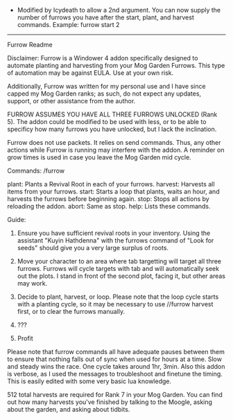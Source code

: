 - Modified by Icydeath to allow a 2nd argument.
You can now supply the number of furrows you have after the start, plant, and harvest commands.
Example: furrow start 2

----

Furrow Readme

Disclaimer: 
Furrow is a Windower 4 addon specifically designed to automate planting and harvesting from your Mog Garden Furrows. This type of automation may be against EULA. Use at your own risk.

Additionally, Furrow was written for my personal use and I have since capped my Mog Garden ranks; as such, do not expect any updates, support, or other assistance from the author.

FURROW ASSUMES YOU HAVE ALL THREE FURROWS UNLOCKED (Rank 5). The addon could be modified to be used with less, or to be able to specificy how many furrows you have unlocked, but I lack the inclination.

Furrow does not use packets. It relies on send commands. Thus, any other actions while Furrow is running may interfere with the addon. A reminder on grow times is used in case you leave the Mog Garden mid cycle.

Commands: /furrow <command>

plant: Plants a Revival Root in each of your furrows.
harvest: Harvests all items from your furrows.
start: Starts a loop that plants, waits an hour, and harvests the furrows before beginning again.
stop: Stops all actions by reloading the addon.
abort: Same as stop.
help: Lists these commands.

Guide:

1) Ensure you have sufficient revival roots in your inventory. Using the assistant "Kuyin Hathdenna" with the furrows command of "Look for seeds" should give you a very large surplus of roots.

2) Move your character to an area where tab targetting will target all three furrows. Furrows will cycle targets with tab and will automatically seek out the plots. I stand in front of the second plot, facing it, but other areas may work.

3) Decide to plant, harvest, or loop. Please note that the loop cycle starts with a planting cycle, so it may be necessary to use //furrow harvest first, or to clear the furrows manually.

4) ???

5) Profit

Please note that furrow commands all have adequate pauses between them to ensure that nothing falls out of sync when used for hours at a time. Slow and steady wins the race. One cycle takes around 1hr, 3min. Also this addon is verbose, as I used the messages to troubleshoot and finetune the timing. This is easily edited with some very basic lua knowledge.

512 total harvests are required for Rank 7 in your Mog Garden. You can find out how many harvests you've finished by talking to the Moogle, asking about the garden, and asking about tidbits.